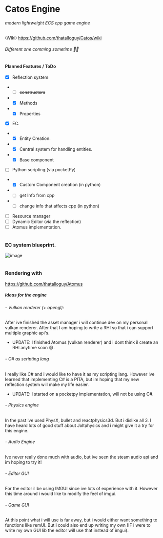 # Catos Engine

###### modern lightweight ECS cpp game engine

(Wiki)
https://github.com/thatalloguy/Catos/wiki
###### Different one comming sometime 🤷‍♂️
#
#
#### Planned Features / ToDo

- [x] Reflection system
- - [ ] ~~constructors~~
- - [x] Methods
- - [x] Properties
- [x] EC.
- - [x] Entity Creation.
- - [x] Central system for handling entities.
- - [x] Base component

- [ ] Python scripting (via pocketPy)
- - [x] Custom Component creation (in python)
- - [ ] get Info from cpp
- - [ ] change info that affects cpp (in python)
- [ ] Resource manager
- [ ] Dynamic Editor (via the reflection)
- [ ] Atomus implementation.
#
### EC system blueprint.
![image](https://github.com/thatalloguy/Catos/assets/51132972/f8a23b4e-8511-40bb-9648-cb252d856b83)
#

### Rendering with
https://github.com/thatalloguy/Atomus

##### Ideas for the engine

###### - Vulkan renderer (+ opengl):
After ive finished the asset manager i will continue dev on my personal vulkan renderer.
After that I am hoping to write a RHI so that i can support multiple graphic api's.
- UPDATE: I finished Atomus (vulkan renderer) and i dont think il create an RHI anytime soon 😅.

###### - C# as scripting lang
I really like C# and i would like to have it as my scripting lang.
However ive learned that implementing C# is a PITA, but im hoping that my new reflection system will make my life easier.
- UPDATE: I started on a pocketpy  implementation, will not be using C#.
###### - Physics engine
In the past ive used PhysX, bullet and reactphysics3d. But i dislike all 3.
I have heard lots of good stuff about Joltphysics and i might give it a try for this engine.

###### - Audio Engine
Ive never really done much with audio, but ive seen the steam audio api and im hoping to try it!

###### - Editor GUI
For the editor il be using IMGUI since ive lots of experience with it.
However this time around i would like to modify the feel of imgui.

###### - Game GUI
At this point what i will use is far away, but i would either want something to functions like remUI.
But i could also end up writing my own (IF i were to write my own GUI lib the editor will use that instead of imgui).


